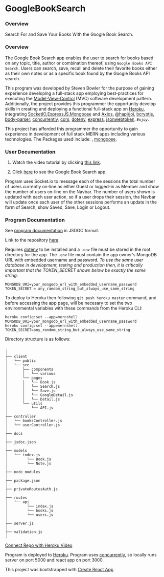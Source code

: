 # GoogleBookSearch

### Overview
Search For and Save Your Books With the Google Book Search.  

### Overview

The Google Book Search app enables the user to search for books based on any topic, title, author or combination thereof, using `Google Books API Search`.  Users can search, save, recall and delete their favorite books either as their own notes or as a specific book found by the Google Books API search.

This program was developed by Steven Bowler for the purpose of gaining experience developing a full-stack app employing best-practices for executing the [Model-View-Control](https://en.wikipedia.org/wiki/Model%E2%80%93view%E2%80%93controller) (MVC) software development pattern.  Additionally, the project provides this programmer the opportunity develop skills in creating and deploying a functional full-stack app on [Heroku](https://www.heroku.com), integrating [SocketIO](https://www.npmjs.com/package/socket.io),[ExpressJS](https://www.npmjs.com/package/expressjs),[Mongoose](https://www.npmjs.com/package/mongoose) and [Axios](https://www.npmjs.com/package/axios), [@hapi/joi](https://www.npmjs.com/package/@hapi/joi), [bcryptjs](https://www.npmjs.com/package/bcryptjs), [body-parser](https://www.npmjs.com/package/body-parser), [concurrently](https://www.npmjs.com/package/concurrently), [cors](https://www.npmjs.com/package/cors), [dotenv](https://www.npmjs.com/package/dotenv), [express](https://www.npmjs.com/package/express), [jsonwebtoken](https://www.npmjs.com/package/jsonwebtoken). _*`Enjoy`*_.


This project has afforded this programmer the opportunity to gain experience in development of full stack MERN apps including various technologies.  The Packages used include: , [mongoose](https://www.npmjs.com/package/mongoose).

### User Documentation

1. Watch the video tutorial by clicking [this link](https://drive.google.com/file/d/1pMIpAHzZumuAqCgBHyNImCm_faikkTYn/view). 

2. Click [here](https://googlerbooksearch.herokuapp.com/) to see the Google Book Search app.

Program uses Socket.io to message each of the sessions the total number of users currently on-line as either Guest or logged-in as Member and show the number of users on-line on the Navbar.  The number of users shown is updated with each user action, so if a user drops their session, the Navbar will update once each user of the other sessions performs an update in the form of Search, show Saved, Save, Login or Logout.  

### Program Documentation

See [program documentation](https://stevenbowler.github.io/GoogleBookSearch/docs/index.html) in JSDOC format.

Link to the repository [here](https://github.com/stevenbowler/GoogleBookSearch/).

Requires [dotenv](https://www.npmjs.com/package/dotenv) to be installed and a `.env` file must be stored in the root directory for the app.  The `.env` file must contain the app owner's MongoDB URL with embedded username and password.  _*To use the same user database in development, testing and production then, it is critically important that the TOKEN_SECRET shown below be exactly the same string.*_
````
MONGODB_URI=your_mongodb_url_with_embedded_username_password
TOKEN_SECRET = any_random_string_but_always_use_same_string
````

To deploy to Heroku then following `git push heroku master` command, and before accessing the app page, will be necesary to set the two environmental variables with these commands from the Heroku CLI:
````
heroku config:set --app=mernshell MONGODB_URI=your_mongodb_url_with_embedded_username_password
heroku config:set --app=mernshell TOKEN_SECRET=any_random_string_but_always_use_same_string
````


Directory structure is as follows:

```
.
│ 
├── client
│   └── public
│   └── src
│       ├── components
│       │   └── various
│       └── pages
│       │   └── Book.js
│       │   └── Search.js
│       │   └── Save.js
│       │   └── GoogleDetail.js
│       │   └── Detail.js
│       └── utils
│           └── API.js
│ 
├── controller
│   └── booksController.js
│   └── userController.js
│
├── docs
│
├── jsdoc.json
│
├── models
│   └── index.js
│         └── Book.js
│         └── Note.js
│ 
├── node_modules
│ 
├── package.json
│ 
├── privateRoutesAuth.js
│
├── routes
│   └── api
│         └── index.js
│         └── books.js
│         └── users.js
│
├── server.js
│
├── validation.js
│

```



[Connect Repo with Heroku Video](https://youtu.be/GgNcs9zlFSA?list=PLOFmg4xbN_TPrB6w4rThsFanVxJI_SfER)

Program is deployed to [Heroku](https://www.heroku.com).  Program uses [concurrently](https://www.npmjs.com/package/concurrently), so locally runs server on port 5000 and react app on port 3000.

This project was bootstrapped with [Create React App](https://github.com/facebook/create-react-app).







